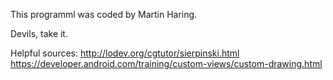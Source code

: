 This programml was coded by Martin Haring.

Devils, take it.

Helpful sources:
http://lodev.org/cgtutor/sierpinski.html
https://developer.android.com/training/custom-views/custom-drawing.html